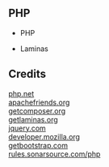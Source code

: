 PHP
---

- PHP

- Laminas

Credits
-------
[php.net](https://php.net/)  
[apachefriends.org](https://apachefriends.org/)  
[getcomposer.org](https://getcomposer.org/)  
[getlaminas.org](https://getlaminas.org/)  
[jquery.com](https://jquery.com/)  
[developer.mozilla.org](https://developer.mozilla.org/)  
[getbootstrap.com](https://getbootstrap.com/)  
[rules.sonarsource.com/php](https://rules.sonarsource.com/php/)